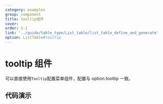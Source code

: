 ```yaml
---
category: examples
group: component
title: tooltip组件
cover: 
order: 1-1
link: '../guide/table_type/List_table/list_table_define_and_generate'
option: ListTable#tooltip
---
```


# tooltip 组件

可以直接使用`Tooltip`配置菜单组件，配置与 option.tooltip 一致。

## 代码演示
